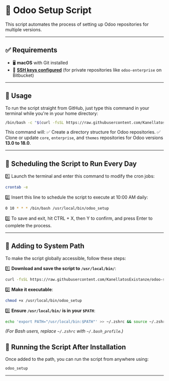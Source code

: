 # 🚀 Odoo Setup Script

This script automates the process of setting up Odoo repositories for multiple versions.

---

## ✅ Requirements

- 🖥️ **macOS** with Git installed
- 🔑 [**SSH keys configured**](https://existanze.atlassian.net/wiki/spaces/DEVELOPERS/pages/55641038/Public+Keys) (for private repositories like `odoo-enterprise` on Bitbucket)

---

## 📌 Usage

To run the script straight from GitHub, just type this command in your terminal while you're in your home directory:

```sh
/bin/bash -c "$(curl -fsSL https://raw.githubusercontent.com/KanellatosExistanze/odoo-setup/main/odoo_setup.sh)"
```

This command will:
✅ Create a directory structure for Odoo repositories.
✅ Clone or update `core`, `enterprise`, and `themes` repositories for Odoo versions **13.0 to 18.0**.

---

## 📅 Scheduling the Script to Run Every Day

1️⃣ Launch the terminal and enter this command to modify the cron jobs:

```sh
crontab -e
```

2️⃣ Insert this line to schedule the script to execute at 10:00 AM daily:

```sh
0 10 * * * /bin/bash /usr/local/bin/odoo_setup
```

3️⃣ To save and exit, hit CTRL + X, then Y to confirm, and press Enter to complete the process.

---

## 🔗 Adding to System Path

To make the script globally accessible, follow these steps:

1️⃣ **Download and save the script to `/usr/local/bin/`**:
   ```sh
   curl -fsSL https://raw.githubusercontent.com/KanellatosExistanze/odoo-setup/main/odoo_setup.sh -o /usr/local/bin/odoo_setup
   ```
2️⃣ **Make it executable**:
   ```sh
   chmod +x /usr/local/bin/odoo_setup
   ```
3️⃣ **Ensure `/usr/local/bin/` is in your `$PATH`**:
   ```sh
   echo 'export PATH="/usr/local/bin:$PATH"' >> ~/.zshrc && source ~/.zshrc
   ```
   *(For Bash users, replace `~/.zshrc` with `~/.bash_profile`.)*

## 🚀 Running the Script After Installation

Once added to the path, you can run the script from anywhere using:

```sh
odoo_setup
```

---

